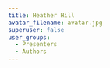 ```yaml
---
title: Heather Hill
avatar_filename: avatar.jpg
superuser: false
user_groups:
  - Presenters
  - Authors
---
```

